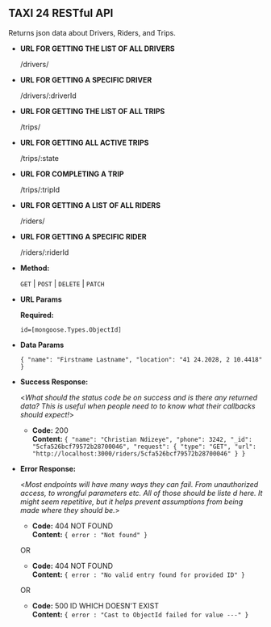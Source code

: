 **TAXI 24 RESTful API**
----
  Returns json data about Drivers, Riders, and Trips.

* **URL FOR GETTING THE LIST OF ALL DRIVERS**

  /drivers/

* **URL FOR GETTING A SPECIFIC DRIVER**

  /drivers/:driverId

* **URL FOR GETTING THE LIST OF ALL TRIPS**

  /trips/

* **URL FOR GETTING ALL ACTIVE TRIPS**

  /trips/:state

* **URL FOR COMPLETING A TRIP**

  /trips/:tripId

* **URL FOR GETTING A LIST OF ALL RIDERS**

  /riders/

* **URL FOR GETTING A SPECIFIC RIDER**

  /riders/:riderId

* **Method:**
  
  `GET` | `POST` | `DELETE` | `PATCH`
  
*  **URL Params**

   **Required:**
 
   `id=[mongoose.Types.ObjectId]`

* **Data Params**

  `{ "name": "Firstname Lastname", "location": "41 24.2028, 2 10.4418" }`

* **Success Response:**
  
  <_What should the status code be on success and is there any returned data? This is useful when people need to to know what their callbacks should expect!_>

  * **Code:** 200 <br />
    **Content:** `{ "name": "Christian Ndizeye", "phone": 3242, "_id": "5cfa526bcf79572b28700046", "request": { "type": "GET", "url": "http://localhost:3000/riders/5cfa526bcf79572b28700046" } }`
 
* **Error Response:**

  <_Most endpoints will have many ways they can fail. From unauthorized access, to wrongful parameters etc. All of those should be liste d here. It might seem repetitive, but it helps prevent assumptions from being made where they should be._>

  * **Code:** 404 NOT FOUND <br />
    **Content:** `{ error : "Not found" }`

  OR

  * **Code:** 404 NOT FOUND <br />
    **Content:** `{ error : "No valid entry found for provided ID" }`

  OR

  * **Code:** 500 ID WHICH DOESN'T EXIST <br />
    **Content:** `{ error : "Cast to ObjectId failed for value ---" }`
